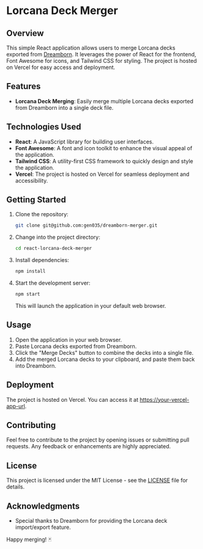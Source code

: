 # Lorcana Deck Merger

## Overview

This simple React application allows users to merge Lorcana decks exported from [Dreamborn](https://dreamborn.ink/). It leverages the power of React for the frontend, Font Awesome for icons, and Tailwind CSS for styling. The project is hosted on Vercel for easy access and deployment.

## Features

- **Lorcana Deck Merging**: Easily merge multiple Lorcana decks exported from Dreamborn into a single deck file.

## Technologies Used

- **React**: A JavaScript library for building user interfaces.
- **Font Awesome**: A font and icon toolkit to enhance the visual appeal of the application.
- **Tailwind CSS**: A utility-first CSS framework to quickly design and style the application.
- **Vercel**: The project is hosted on Vercel for seamless deployment and accessibility.

## Getting Started

1. Clone the repository:

   ```bash
   git clone git@github.com:gen035/dreamborn-merger.git

2. Change into the project directory:

   ```bash
   cd react-lorcana-deck-merger
   ```

3. Install dependencies:

   ```bash
   npm install
   ```

4. Start the development server:

   ```bash
   npm start
   ```

   This will launch the application in your default web browser.

## Usage

1. Open the application in your web browser.
2. Paste Lorcana decks exported from Dreamborn.
3. Click the "Merge Decks" button to combine the decks into a single file.
4. Add the merged Lorcana decks to your clipboard, and paste them back into Dreamborn.

## Deployment

The project is hosted on Vercel. You can access it at [https://your-vercel-app-url](https://your-vercel-app-url).

## Contributing

Feel free to contribute to the project by opening issues or submitting pull requests. Any feedback or enhancements are highly appreciated.

## License

This project is licensed under the MIT License - see the [LICENSE](LICENSE) file for details.

## Acknowledgments

- Special thanks to Dreamborn for providing the Lorcana deck import/export feature.

Happy merging! 🃏